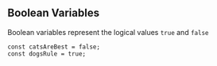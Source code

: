 ## Boolean Variables

Boolean variables represent the logical values `true` and `false`

```
const catsAreBest = false;
const dogsRule = true;
```